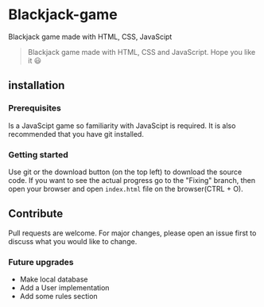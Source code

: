 # Blackjack-game
Blackjack game made with HTML, CSS, JavaScipt
>Blackjack game made with HTML, CSS and JavaScript. Hope you like it :smiley:
## installation
### Prerequisites
Is a JavaScipt game so familiarity with JavaScipt is required. It is also recommended that you have git installed.
### Getting started
Use git or the download button (on the top left) to download the source code. If you want to see the actual progress go to the "Fixing" branch, then open your browser and open `index.html` file on the browser(CTRL + O). 
## Contribute 
Pull requests are welcome. For major changes, please open an issue first to discuss what you would like to change.
### Future upgrades
- Make local database
- Add a User implementation
- Add some rules section

